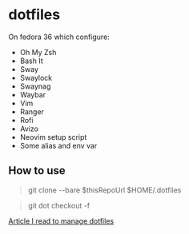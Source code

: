 # dotfiles

On fedora 36 which configure:

- Oh My Zsh
- Bash It
- Sway
- Swaylock
- Swaynag
- Waybar
- Vim
- Ranger
- Rofi
- Avizo
- Neovim setup script
- Some alias and env var

## How to use
> git clone --bare $thisRepoUrl $HOME/.dotfiles

> git dot checkout -f

[Article I read to manage dotfiles](https://dev.to/bowmanjd/store-home-directory-config-files-dotfiles-in-git-using-bash-zsh-or-powershell-the-bare-repo-approach-35l3) 
